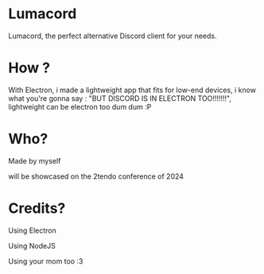 # Lumacord
Lumacord, the perfect alternative Discord client for your needs.
# How ?
With Electron, i made a lightweight app that fits for low-end devices, i know what you're gonna say : "BUT DISCORD IS IN ELECTRON TOO!!!!!!!", lightweight can be electron too dum dum :P
# Who?
Made by myself


will be showcased on the 2tendo conference of 2024
# Credits?
Using Electron


Using NodeJS


Using your mom too :3
